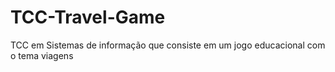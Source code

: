 # TCC-Travel-Game
TCC em Sistemas de informação que consiste em um jogo educacional com o tema viagens
